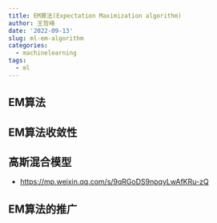 ```yaml
---
title: EM算法(Expectation Maximization algorithm)
author: 王哲峰
date: '2022-09-13'
slug: ml-em-algorithm
categories:
  - machinelearning
tags:
  - ml
---
```


## EM算法

## EM算法收敛性

## 高斯混合模型

* https://mp.weixin.qq.com/s/9qRGoDS9npqyLwAfKRu-zQ


## EM算法的推广
